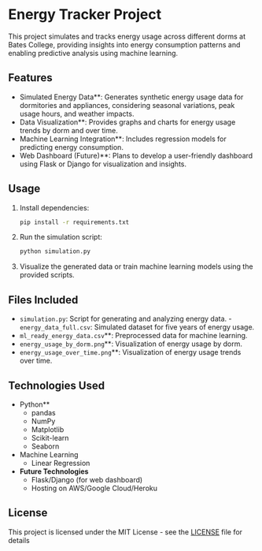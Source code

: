 # Energy Tracker Project

This project simulates and tracks energy usage across different dorms at Bates College, providing insights into energy consumption patterns and enabling predictive analysis using machine learning.

## Features
- Simulated Energy Data**: Generates synthetic energy usage data for dormitories and appliances, considering seasonal variations, peak usage hours, and weather impacts.
- Data Visualization**: Provides graphs and charts for energy usage trends by dorm and over time.
- Machine Learning Integration**: Includes regression models for predicting energy consumption.
- Web Dashboard (Future)**: Plans to develop a user-friendly dashboard using Flask or Django for visualization and insights.

## Usage
1. Install dependencies:
    ```bash
    pip install -r requirements.txt
    ```
2. Run the simulation script:
    ```bash
    python simulation.py
    ```
3. Visualize the generated data or train machine learning models using the provided scripts.

## Files Included
- `simulation.py`: Script for generating and analyzing energy data.
-`energy_data_full.csv`: Simulated dataset for five years of energy usage.
- `ml_ready_energy_data.csv`**: Preprocessed data for machine learning.
- `energy_usage_by_dorm.png`**: Visualization of energy usage by dorm.
- `energy_usage_over_time.png`**: Visualization of energy usage trends over time.

## Technologies Used
- Python**
  - pandas
  - NumPy
  - Matplotlib
  - Scikit-learn
  - Seaborn
- Machine Learning
  - Linear Regression
- **Future Technologies**
  - Flask/Django (for web dashboard)
  - Hosting on AWS/Google Cloud/Heroku

## License
This project is licensed under the MIT License - see the [LICENSE](LICENSE) file for details
